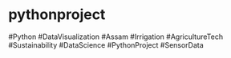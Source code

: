 # pythonproject
#Python #DataVisualization #Assam #Irrigation #AgricultureTech #Sustainability #DataScience #PythonProject #SensorData
